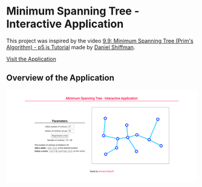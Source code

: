 # Minimum Spanning Tree - Interactive Application

This project was inspired by the video [9.9: Minimum Spanning Tree (Prim's Algorithm) - p5.js Tutorial](https://youtu.be/BxabnKrOjT0) made by [Daniel Shiffman](https://github.com/shiffman).

[Visit the Application](https://editor.p5js.org/armandwayoff/present/MXfWDcmXq)

## Overview of the Application

![overview-application](illustration_image/overview-application.png)
